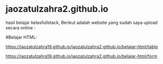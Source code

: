 # jaozatulzahra2.github.io
hasil belajar kelasfullstack, Berikut adalah website yang sudah saya upload secara online :

#Belajar HTML:

https://jaozatulzahra19.github.io/jaozatulzahra2.github.io/belajar-html/table

https://jaozatulzahra19.github.io/jaozatulzahra2.github.io/belajar-html/form
